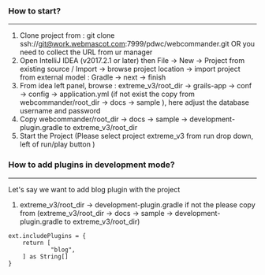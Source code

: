 ### How to start?
---

1. Clone project from : git clone ssh://git@work.webmascot.com:7999/pdwc/webcommander.git OR you need to collect the URL from ur manager
2. Open IntelliJ IDEA (v2017.2.1 or later) then File → New → Project from existing source / Import → browse project location → import project from external model : Gradle → next → finish
3. From idea left panel, browse : extreme_v3/root_dir → grails-app → conf →  config → application.yml (if not exist the copy from webcommander/root_dir → docs → sample ), here adjust the database username and password
4. Copy webcommander/root_dir → docs → sample → development-plugin.gradle to extreme_v3/root_dir
5. Start the Project (Please select project extreme_v3 from run drop down, left of run/play button )


### How to add plugins in development mode?
---

Let's say we want to add blog plugin with the project
1. extreme_v3/root_dir → development-plugin.gradle if not the please copy from (extreme_v3/root_dir → docs → sample → development-plugin.gradle to extreme_v3/root_dir)
```
ext.includePlugins = {
    return [
            "blog",
    ] as String[]
}
```
